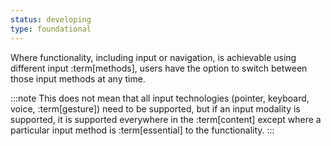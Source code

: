 ```yaml
---
status: developing
type: foundational
---
```


Where functionality, including input or navigation, is achievable using different input :term[methods], users have the option to switch between those input methods at any time.

:::note
This does not mean that all input technologies (pointer, keyboard, voice, :term[gesture]) need to be supported, but if an input modality is supported, it is supported everywhere in the :term[content] except where a particular input method is :term[essential] to the functionality.
:::
